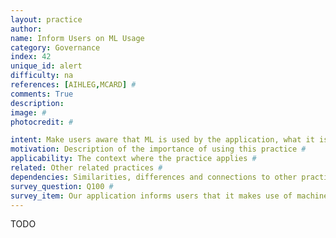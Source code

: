 ```yaml
---
layout: practice
author:
name: Inform Users on ML Usage
category: Governance
index: 42
unique_id: alert
difficulty: na
references: [AIHLEG,MCARD] #
comments: True
description:
image: #
photocredit: #

intent: Make users aware that ML is used by the application, what it is used for, and what its limitations are. This allows users to understand better how to use or not use the application. #
motivation: Description of the importance of using this practice #
applicability: The context where the practice applies #
related: Other related practices #
dependencies: Similarities, differences and connections to other practices #
survey_question: Q100 #
survey_item: Our application informs users that it makes use of machine learning and describes its intended use and limitations.
---
```


TODO

